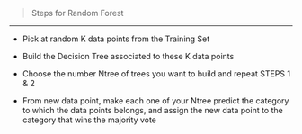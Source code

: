 > Steps for Random Forest
---
* Pick at random K data points from the Training Set

* Build the Decision Tree associated to these K data points

* Choose the number Ntree of trees you want to build and repeat STEPS 1 & 2

* From new data point, make each one of your Ntree predict the category to which the data points belongs, and assign the new data point
to the category that wins the majority vote
